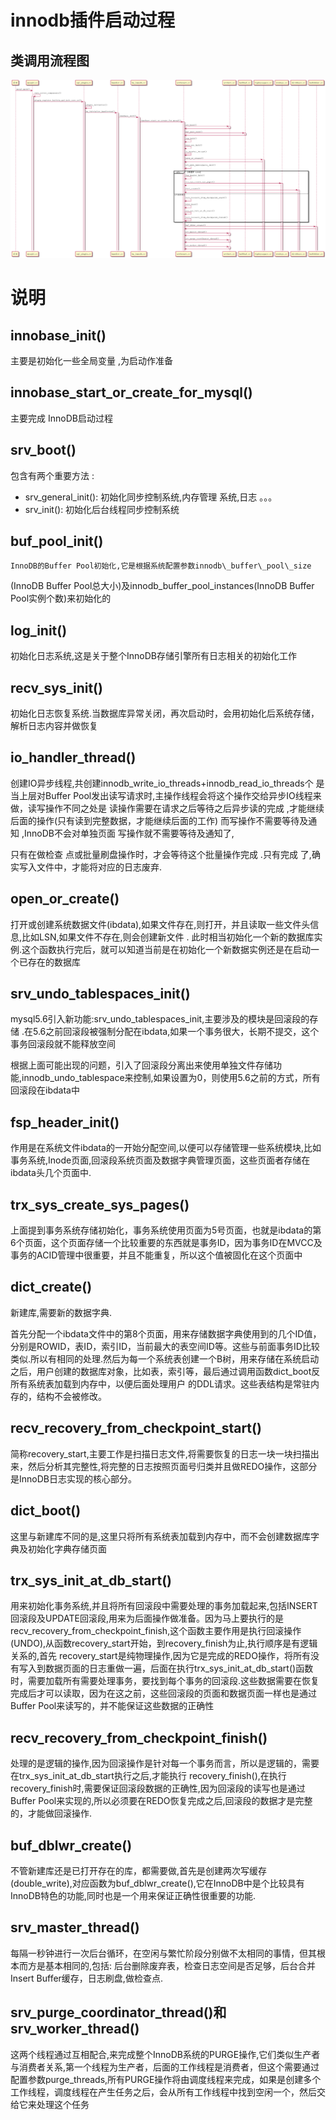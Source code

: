 

# innodb插件启动过程


## 类调用流程图

![img](images/innodb_summary.png)


# 说明


## innobase\_init()

主要是初始化一些全局变量 ,为启动作准备


## innobase\_start\_or\_create\_for\_mysql()

主要完成 InnoDB启动过程


## srv\_boot()

包含有两个重要方法 :

-   srv\_general\_init(): 初始化同步控制系统,内存管理 系统,日志 。。。
-   srv\_init(): 初始化后台线程同步控制系统


## buf\_pool\_init()

    InnoDB的Buffer Pool初始化,它是根据系统配置参数innodb\_buffer\_pool\_size
(InnoDB Buffer Pool总大小)及innodb\_buffer\_pool\_instances(InnoDB Buffer Pool实例个数)来初始化的


## log\_init()

初始化日志系统,这是关于整个InnoDB存储引擎所有日志相关的初始化工作


## recv\_sys\_init()

初始化日志恢复系统.当数据库异常关闭，再次启动时，会用初始化后系统存储，解析日志内容并做恢复 


## io\_handler\_thread()

创建IO异步线程,共创建innodb\_write\_io\_threads+innodb\_read\_io\_threads个 是当上层对Buffer Pool发出读写请求时,主操作线程会将这个操作交给异步IO线程来做，读写操作不同之处是 读操作需要在请求之后等待之后异步读的完成 ,才能继续后面的操作(只有读到完整数据，才能继续后面的工作) 而写操作不需要等待及通知 ,InnoDB不会对单独页面 写操作就不需要等待及通知了,

只有在做检查 点或批量刷盘操作时，才会等待这个批量操作完成 .只有完成 了,确实写入文件中，才能将对应的日志废弃.


## open\_or\_create()

打开或创建系统数据文件(ibdata),如果文件存在,则打开，并且读取一些文件头信息,比如LSN,如果文件不存在,则会创建新文件 .
此时相当初始化一个新的数据库实例.这个函数执行完后，就可以知道当前是在初始化一个新数据实例还是在启动一个已存在的数据库


## srv\_undo\_tablespaces\_init()

mysql5.6引入新功能:srv\_undo\_tablespaces\_init,主要涉及的模块是回滚段的存储 .在5.6之前回滚段被强制分配在ibdata,如果一个事务很大，长期不提交，这个事务回滚段就不能释放空间

根据上面可能出现的问题，引入了回滚段分离出来使用单独文件存储功能,innodb\_undo\_tablespace来控制,如果设置为0，则使用5.6之前的方式，所有回滚段在ibdata中


## fsp\_header\_init()

作用是在系统文件ibdata的一开始分配空间,以便可以存储管理一些系统模块,比如事务系统,Inode页面,回滚段系统页面及数据字典管理页面，这些页面者存储在ibdata头几个页面中.


## trx\_sys\_create\_sys\_pages()

上面提到事务系统存储初始化，事务系统使用页面为5号页面，也就是ibdata的第6个页面，这个页面存储一个比较重要的东西就是事务ID，因为事务ID在MVCC及事务的ACID管理中很重要，并且不能重复，所以这个值被固化在这个页面中


## dict\_create()

新建库,需要新的数据字典.

首先分配一个ibdata文件中的第8个页面，用来存储数据字典使用到的几个ID值，分别是ROWID，表ID，索引ID，当前最大的表空间ID等。这些与前面事务ID比较类似.所以有相同的处理.然后为每一个系统表创建一个B树，用来存储在系统启动之后，用户创建的数据库对象，比如表，索引等，最后通过调用函数dict\_boot反所有系统表加载到内存中，以便后面处理用户 的DDL请求。这些表结构是常驻内存的，结构不会被修改。


## recv\_recovery\_from\_checkpoint\_start()

简称recovery\_start,主要工作是扫描日志文件,将需要恢复的日志一块一块扫描出来，然后分析其完整性,将完整的日志按照页面号归类并且做REDO操作，这部分是InnoDB日志实现的核心部分。


## dict\_boot()

这里与新建库不同的是,这里只将所有系统表加载到内存中，而不会创建数据库字典及初始化字典存储页面


## trx\_sys\_init\_at\_db\_start()

用来初始化事务系统,并且将所有回滚段中需要处理的事务加载起来,包括INSERT回滚段及UPDATE回滚段,用来为后面操作做准备。因为马上要执行的是 recv\_recovery\_from\_checkpoint\_finish,这个函数主要作用是执行回滚操作(UNDO),从函数recovery\_start开始，到recovery\_finish为止,执行顺序是有逻辑关系的,首先 recovery\_start是纯物理操作,因为它是完成的REDO操作，将所有没有写入到数据页面的日志重做一遍，后面在执行trx\_sys\_init\_at\_db\_start()函数时，需要加载所有需要处理事务，要找到每个事务的回滚段.这些数据需要在恢复完成后才可以读取，因为在这之前，这些回滚段的页面和数据页面一样也是通过Buffer Pool来读写的，并不能保证这些数据的正确性


## recv\_recovery\_from\_checkpoint\_finish()

处理的是逻辑的操作,因为回滚操作是针对每一个事务而言，所以是逻辑的，需要在trx\_sys\_init\_at\_db\_start执行之后,才能执行 recovery\_finish(),在执行 recovery\_finish时,需要保证回滚段数据的正确性,因为回滚段的读写也是通过Buffer Pool来实现的,所以必须要在REDO恢复完成之后,回滚段的数据才是完整的，才能做回滚操作.


## buf\_dblwr\_create()

不管新建库还是已打开存在的库，都需要做,首先是创建两次写缓存(double\_write),对应函数为buf\_dblwr\_create(),它在InnoDB中是个比较具有InnoDB特色的功能,同时也是一个用来保证正确性很重要的功能.


## srv\_master\_thread()

每隔一秒钟进行一次后台循环，在空闲与繁忙阶段分别做不太相同的事情，但其根本而方是基本相同的,包括: 后台删除废弃表，检查日志空间是否足够，后台合并Insert Buffer缓存，日志刷盘,做检查点.


## srv\_purge\_coordinator\_thread()和 srv\_worker\_thread()

这两个线程通过互相配合,来完成整个InnoDB系统的PURGE操作,它们类似生产者与消费者关系,第一个线程为生产者，后面的工作线程是消费者，但这个需要通过配置参数purge\_threads,所有PURGE操作将由调度线程来完成，如果是创建多个工作线程，调度线程在产生任务之后，会从所有工作线程中找到空闲一个，然后交给它来处理这个任务

